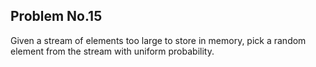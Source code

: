 Problem No.15
---

Given a stream of elements too large to store in memory, pick a random element from the stream with uniform probability.
